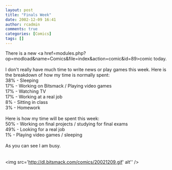```yaml
---
layout: post
title: "Finals Week"
date: 2002-12-09 16:41
author: rcadmin
comments: true
categories: [Comics]
tags: []
---
```

There is a new <a href=modules.php?op=modload&name=Comics&file=index&action=comic&id=89>comic</a> today.
<br />
<br />
I don't really have much time to write news or play games this week. Here is the breakdown of how my time is normally spent:
<br />
38% - Sleeping
<br />
17% - Working on Bitsmack / Playing video games
<br />
17% - Watching TV
<br />
17% - Working at a real job
<br />
8% - Sitting in class
<br />
3% - Homework
<br />
<br />
Here is how my time will be spent this week:
<br />
50% - Working on final projects / studying for final exams
<br />
49% - Looking for a real job
<br />
1% - Playing video games / sleeping
<br />
<br />
As you can see I am busy.
<br />
<br /><br /><!--more--><img src='http://dl.bitsmack.com/comics/20021209.gif' alt'' />
